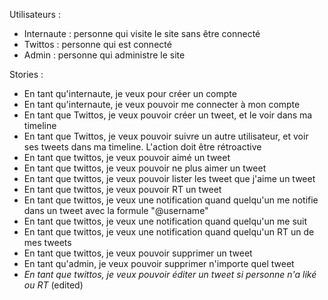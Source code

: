Utilisateurs :
- Internaute : personne qui visite le site sans être connecté
- Twittos : personne qui est connecté
- Admin : personne qui administre le site

Stories :
- En tant qu'internaute, je veux pour créer un compte
- En tant qu'internaute, je veux pouvoir me connecter à mon compte
- En tant que Twittos, je veux pouvoir créer un tweet, et le voir dans ma timeline
- En tant que Twittos, je veux pouvoir suivre un autre utilisateur, et voir ses tweets dans ma timeline. L'action doit être rétroactive
- En tant que twittos, je veux pouvoir aimé un tweet
- En tant que twittos, je veux pouvoir ne plus aimer un tweet
- En tant que twittos, je veux pouvoir lister les tweet que j'aime un tweet
- En tant que twittos, je veux pouvoir RT un tweet
- En tant que twittos, je veux une notification quand quelqu'un me notifie dans un tweet avec la formule "@username"
- En tant que twittos, je veux une notification quand quelqu'un me suit
- En tant que twittos, je veux une notification quand quelqu'un RT un de mes tweets
- En tant que twittos, je veux pouvoir supprimer un tweet
- En tant qu'admin, je veux pouvoir supprimer n'importe quel tweet
- *En tant que twittos, je veux pouvoir éditer un tweet si personne n'a liké ou RT* (edited)
